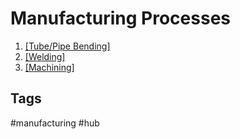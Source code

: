 # Manufacturing Processes

1. [\[Tube/Pipe Bending\]](../202204162124)  
2. [\[Welding\]](../202204162147)  
3. [\[Machining\]](../202204170031)  

## Tags
#manufacturing #hub
